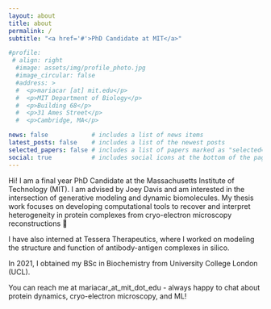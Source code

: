```yaml
---
layout: about
title: about
permalink: /
subtitle: "<a href='#'>PhD Candidate at MIT</a>"

#profile:
 # align: right
  #image: assets/img/profile_photo.jpg
  #image_circular: false
  #address: >
  #  <p>mariacar [at] mit.edu</p>
  #  <p>MIT Department of Biology</p>
  #  <p>Building 68</p>
  #  <p>31 Ames Street</p>
  #  <p>Cambridge, MA</p>

news: false            # includes a list of news items
latest_posts: false    # includes a list of the newest posts
selected_papers: false # includes a list of papers marked as "selected={true}"
social: true           # includes social icons at the bottom of the page
---
```


Hi! I am a final year PhD Candidate at the Massachusetts Institute of Technology (MIT). I am advised by Joey Davis and am interested in the intersection of generative modeling and dynamic biomolecules. My thesis work focuses on developing computational tools to recover and interpret heterogeneity in protein complexes from cryo-electron microscopy reconstructions 🧬

I have also interned at Tessera Therapeutics, where I worked on modeling the structure and function of antibody-antigen complexes in silico.

In 2021, I obtained my BSc in Biochemistry from University College London (UCL). 

You can reach me at mariacar_at_mit_dot_edu - always happy to chat about protein dynamics, cryo-electron microscopy, and ML! 
